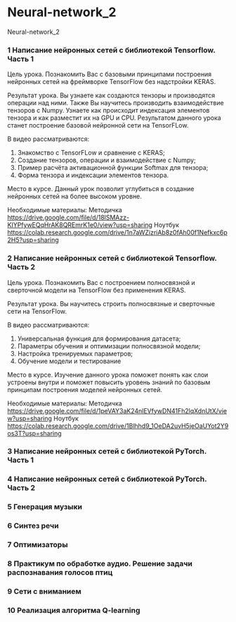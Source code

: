# Neural-network_2
Neural-network_2


### 1	Написание нейронных сетей с библиотекой Tensorflow. Часть 1

Цель урока.
Познакомить Вас с базовыми принципами построения нейронных сетей на фреймворке TensorFlow без надстройки KERAS. 

Результат урока.
Вы узнаете как создаются тензоры и производятся операции над ними. Также Вы  научитесь производить взаимодействие тензоров с Numpy. Узнаете как происходит индексация элементов тензора и как разместит их на GPU и CPU. Результатом данного урока станет построение базовой нейронной сети на TensorFLow. 

В видео рассматриваются: 
1. Знакомство с TensorFLow и сравнение с KERAS; 
2. Создание тензоров, операции и взаимодействие с Numpy; 
3. Пример расчёта активационной функции Softmax для тензора; 
4. Форма тензора и индексации элементов тензора.

Место в курсе.
Данный урок позволит углубиться в создание нейронных сетей на более высоком уровне. 

Необходимые материалы:
Методичка https://drive.google.com/file/d/18lSMAzz-KIYPfywEQqHrAK8QREmrK1e0/view?usp=sharing
Ноутбук https://colab.research.google.com/drive/1n7aWZizriAb8z0fAh00f1Nefkxc6p2H5?usp=sharing


### 2	Написание нейронных сетей с библиотекой Tensorflow. Часть 2

Цель урока.
Познакомить Вас с построением полносвязной и сверточной модели на TensorFlow без применения KERAS. 

Результат урока.
Вы научитесь строить полносвязные и сверточные сети на TensorFlow. 

В видео рассматриваются:
1. Универсальная функция для формирования датасета;
2. Параметры обучения и оптимизации полносвязной модели;
3. Настройка тренируемых параметров;
4. Обучение модели и тестирование

Место в курсе.
Изучение данного урока поможет понять как слои устроены внутри и поможет повысить уровень знаний по базовым принципам построения моделей нейронных сетей. 

Необходимые материалы:
Методичка https://drive.google.com/file/d/1peVAY3aK24nlEVfywDN41Fh2lqXdnUtX/view?usp=sharing
Ноутбук https://colab.research.google.com/drive/1Blhhd9_1OeDA2uvH5jeOaUYot2Y9os3T?usp=sharing


### 3	Написание нейронных сетей с библиотекой PyTorch. Часть 1



### 4	Написание нейронных сетей с библиотекой PyTorch. Часть 2


### 5 Генерация музыки


### 6 Синтез речи

### 7	Оптимизаторы

### 8	Практикум по обработке аудио. Решение задачи распознавания голосов птиц

### 9	Сети с вниманием

### 10	Реализация алгоритма Q-learning
